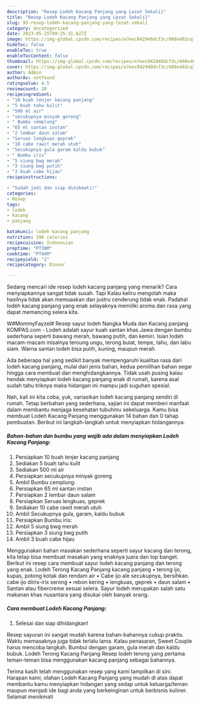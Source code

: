 ```yaml
---
description: "Resep Lodeh Kacang Panjang yang Lezat Sekali}"
title: "Resep Lodeh Kacang Panjang yang Lezat Sekali}"
slug: 95-resep-lodeh-kacang-panjang-yang-lezat-sekali
category: Uncategorized
date: 2023-05-25T09:25:31.627Z
image: https://img-global.cpcdn.com/recipes/e7eec042948dcf3c/680x482cq70/lodeh-kacang-panjang-foto-resep-utama.jpg
hideToc: false
enableToc: true
enableTocContent: false
thumbnail: https://img-global.cpcdn.com/recipes/e7eec042948dcf3c/680x482cq70/lodeh-kacang-panjang-foto-resep-utama.jpg
cover: https://img-global.cpcdn.com/recipes/e7eec042948dcf3c/680x482cq70/lodeh-kacang-panjang-foto-resep-utama.jpg
author: Admin
authorAv: notfound
ratingvalue: 4.5
reviewcount: 20
recipeingredient:
- "10 buah lenjer kacang panjang"
- "5 buah tahu kulit"
- "500 ml air"
- "secukupnya minyak goreng"
- " Bumbu cemplung"
- "65 ml santan instan"
- "2 lembar daun salam"
- "Seruas lengkuas geprek"
- "10 cabe rawit merah utuh"
- "Secukupnya gula garam kaldu bubuk"
- " Bumbu iris"
- "5 siung bwg merah"
- "3 siung bwg putih"
- "3 buah cabe hijau"
recipeinstructions:

- "Sudah jadi dan siap dinikmati!"
categories:
- Resep
tags:
- lodeh
- kacang
- panjang

katakunci: lodeh kacang panjang 
nutrition: 198 calories
recipecuisine: Indonesian
preptime: "PT38M"
cooktime: "PT44M"
recipeyield: "2"
recipecategory: Dinner

---
```



Sedang mencari ide resep lodeh kacang panjang yang menarik? Cara menyiapkannya sangat tidak susah. Tapi Kalau keliru mengolah maka hasilnya tidak akan memuaskan dan justru cenderung tidak enak. Padahal lodeh kacang panjang yang enak selayaknya memiliki aroma dan rasa yang dapat memancing selera kita.


W#MommyFayzel# Resep sayur lodeh Nangka Muda dan Kacang panjang KOMPAS.com - Lodeh adalah sayur kuah santan khas Jawa dengan bumbu sederhana seperti bawang merah, bawang putih, dan kemiri. Isian lodeh macam-macam misalnya teroung ungu, terong bulat, tempe, tahu, dan labu siam. Warna santan lodeh bisa putih, kuning, maupun merah.

Ada beberapa hal yang sedikit banyak mempengaruhi kualitas rasa dari lodeh kacang panjang, mulai dari jenis bahan, kedua pemilihan bahan segar hingga cara membuat dan menghidangkannya. Tidak usah pusing kalau hendak menyiapkan lodeh kacang panjang enak di rumah, karena asal sudah tahu triknya maka hidangan ini mampu jadi suguhan spesial.


Nah, kali ini kita coba, yuk, variasikan lodeh kacang panjang sendiri di rumah. Tetap berbahan yang sederhana, sajian ini dapat memberi manfaat dalam membantu menjaga kesehatan tubuhmu sekeluarga. Kamu bisa membuat Lodeh Kacang Panjang menggunakan 14 bahan dan 0 tahap pembuatan. Berikut ini langkah-langkah untuk menyiapkan hidangannya.

<!--inarticleads1-->

##### Bahan-bahan dan bumbu yang wajib ada dalam menyiapkan Lodeh Kacang Panjang:

1. Persiapkan 10 buah lenjer kacang panjang
1. Sediakan 5 buah tahu kulit
1. Sediakan 500 ml air
1. Persiapkan secukupnya minyak goreng
1. Ambil  Bumbu cemplung:
1. Persiapkan 65 ml santan instan
1. Persiapkan 2 lembar daun salam
1. Persiapkan Seruas lengkuas, geprek
1. Sediakan 10 cabe rawit merah utuh
1. Ambil Secukupnya gula, garam, kaldu bubuk
1. Persiapkan  Bumbu iris:
1. Ambil 5 siung bwg merah
1. Persiapkan 3 siung bwg putih
1. Ambil 3 buah cabe hijau


Menggunakan bahan masakan sederhana seperti sayur kacang dan terong, kita tetap bisa membuat masakan yang enaknya juara dan top banget. Berikut ini resep cara membuat sayur lodeh kacang panjang dan terong yang enak. Lodeh Terong Kacang Panjang kacang panjang • terong ijo, kupas, potong kotak dan rendam air • Cabe ijo ale secukupnya, bersihkan. cabe ijo diiris-iris serong • rebon kering • lengkuas, geprek • daun salam • Santan atau fibercreme sesuai selera. Sayur lodeh merupakan salah satu makanan khas nusantara yang disukai oleh banyak orang. 

<!--inarticleads2-->

##### Cara membuat Lodeh Kacang Panjang:


1. Selesai dan siap dihidangkan!

Resep sayuran ini sangat mudah karena bahan-bahannya cukup praktis. Waktu memasaknya juga tidak terlalu lama. Kalau penasaran, Sweet Couple harus mencoba langkah. Bumbui dengan garam, gula merah dan kaldu bubuk. Lodeh Terong Kacang Panjang Resep lodeh terong yang pertama teman-teman bisa menggunakan kacang panjang sebagai bahannya. 

Terima kasih telah menggunakan resep yang kami tampilkan di sini. Harapan kami, olahan Lodeh Kacang Panjang yang mudah di atas dapat membantu kamu menyiapkan hidangan yang sedap untuk keluarga/teman maupun menjadi ide bagi anda yang berkeinginan untuk berbisnis kuliner. Selamat menikmati
